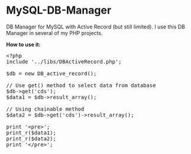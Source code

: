 MySQL-DB-Manager
================

DB Manager for MySQL with Active Record (but still limited). I use this DB Manager in several of my PHP projects.

<strong>How to use it:</strong>

<pre>
&lt;?php
include '../libs/DBActiveRecord.php';

$db = new DB_active_record();

// Use get() method to select data from database
$db-&gt;get('cds');
$data1 = $db-&gt;result_array();

// Using chainable method
$data2 = $db-&gt;get('cds')-&gt;result_array();

print '&lt;pre&gt;';
print_r($data1);
print_r($data2);
print '&lt;/pre&gt;';
</pre>